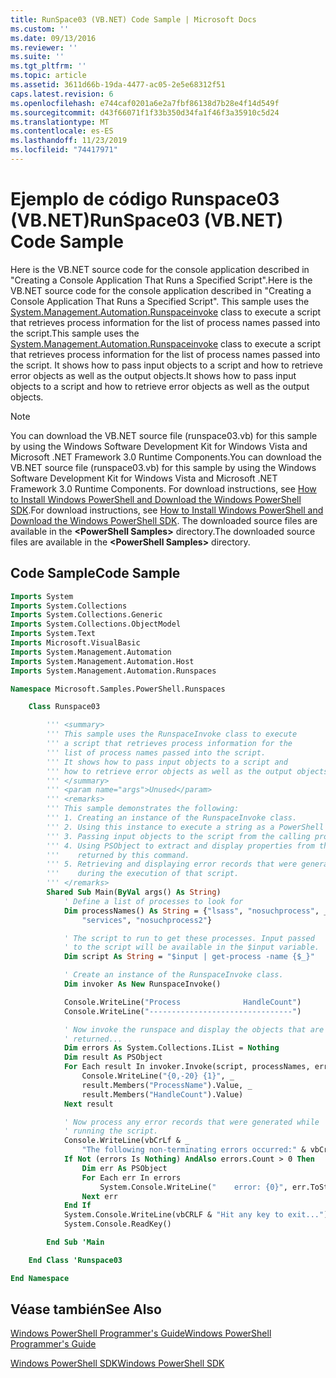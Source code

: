 ```yaml
---
title: RunSpace03 (VB.NET) Code Sample | Microsoft Docs
ms.custom: ''
ms.date: 09/13/2016
ms.reviewer: ''
ms.suite: ''
ms.tgt_pltfrm: ''
ms.topic: article
ms.assetid: 3611d66b-19da-4477-ac05-2e5e68312f51
caps.latest.revision: 6
ms.openlocfilehash: e744caf0201a6e2a7fbf86138d7b28e4f14d549f
ms.sourcegitcommit: d43f66071f1f33b350d34fa1f46f3a35910c5d24
ms.translationtype: MT
ms.contentlocale: es-ES
ms.lasthandoff: 11/23/2019
ms.locfileid: "74417971"
---
```

# <a name="runspace03-vbnet-code-sample"></a><span data-ttu-id="a21d6-102">Ejemplo de código Runspace03 (VB.NET)</span><span class="sxs-lookup"><span data-stu-id="a21d6-102">RunSpace03 (VB.NET) Code Sample</span></span>

<span data-ttu-id="a21d6-103">Here is the VB.NET source code for the console application described in "Creating a Console Application That Runs a Specified Script".</span><span class="sxs-lookup"><span data-stu-id="a21d6-103">Here is the VB.NET source code for the console application described in "Creating a Console Application That Runs a Specified Script".</span></span> <span data-ttu-id="a21d6-104">This sample uses the [System.Management.Automation.Runspaceinvoke](/dotnet/api/System.Management.Automation.RunspaceInvoke) class to execute a script that retrieves process information for the list of process names passed into the script.</span><span class="sxs-lookup"><span data-stu-id="a21d6-104">This sample uses the [System.Management.Automation.Runspaceinvoke](/dotnet/api/System.Management.Automation.RunspaceInvoke) class to execute a script that retrieves process information for the list of process names passed into the script.</span></span> <span data-ttu-id="a21d6-105">It shows how to pass input objects to a script and how to retrieve error objects as well as the output objects.</span><span class="sxs-lookup"><span data-stu-id="a21d6-105">It shows how to pass input objects to a script and how to retrieve error objects as well as the output objects.</span></span>

> [!NOTE]
> <span data-ttu-id="a21d6-106">You can download the VB.NET source file (runspace03.vb) for this sample by using the Windows Software Development Kit for Windows Vista and Microsoft .NET Framework 3.0 Runtime Components.</span><span class="sxs-lookup"><span data-stu-id="a21d6-106">You can download the VB.NET source file (runspace03.vb) for this sample by using the Windows Software Development Kit for Windows Vista and Microsoft .NET Framework 3.0 Runtime Components.</span></span> <span data-ttu-id="a21d6-107">For download instructions, see [How to Install Windows PowerShell and Download the Windows PowerShell SDK](/powershell/scripting/developer/installing-the-windows-powershell-sdk).</span><span class="sxs-lookup"><span data-stu-id="a21d6-107">For download instructions, see [How to Install Windows PowerShell and Download the Windows PowerShell SDK](/powershell/scripting/developer/installing-the-windows-powershell-sdk).</span></span>
> <span data-ttu-id="a21d6-108">The downloaded source files are available in the **\<PowerShell Samples>** directory.</span><span class="sxs-lookup"><span data-stu-id="a21d6-108">The downloaded source files are available in the **\<PowerShell Samples>** directory.</span></span>

## <a name="code-sample"></a><span data-ttu-id="a21d6-109">Code Sample</span><span class="sxs-lookup"><span data-stu-id="a21d6-109">Code Sample</span></span>

```vb
Imports System
Imports System.Collections
Imports System.Collections.Generic
Imports System.Collections.ObjectModel
Imports System.Text
Imports Microsoft.VisualBasic
Imports System.Management.Automation
Imports System.Management.Automation.Host
Imports System.Management.Automation.Runspaces

Namespace Microsoft.Samples.PowerShell.Runspaces

    Class Runspace03

        ''' <summary>
        ''' This sample uses the RunspaceInvoke class to execute
        ''' a script that retrieves process information for the
        ''' list of process names passed into the script.
        ''' It shows how to pass input objects to a script and
        ''' how to retrieve error objects as well as the output objects.
        ''' </summary>
        ''' <param name="args">Unused</param>
        ''' <remarks>
        ''' This sample demonstrates the following:
        ''' 1. Creating an instance of the RunspaceInvoke class.
        ''' 2. Using this instance to execute a string as a PowerShell script.
        ''' 3. Passing input objects to the script from the calling program.
        ''' 4. Using PSObject to extract and display properties from the objects
        '''    returned by this command.
        ''' 5. Retrieving and displaying error records that were generated
        '''    during the execution of that script.
        ''' </remarks>
        Shared Sub Main(ByVal args() As String)
            ' Define a list of processes to look for
            Dim processNames() As String = {"lsass", "nosuchprocess", _
                "services", "nosuchprocess2"}

            ' The script to run to get these processes. Input passed
            ' to the script will be available in the $input variable.
            Dim script As String = "$input | get-process -name {$_}"

            ' Create an instance of the RunspaceInvoke class.
            Dim invoker As New RunspaceInvoke()

            Console.WriteLine("Process              HandleCount")
            Console.WriteLine("--------------------------------")

            ' Now invoke the runspace and display the objects that are
            ' returned...
            Dim errors As System.Collections.IList = Nothing
            Dim result As PSObject
            For Each result In invoker.Invoke(script, processNames, errors)
                Console.WriteLine("{0,-20} {1}", _
                result.Members("ProcessName").Value, _
                result.Members("HandleCount").Value)
            Next result

            ' Now process any error records that were generated while
            ' running the script.
            Console.WriteLine(vbCrLf & _
                "The following non-terminating errors occurred:" & vbCrLf)
            If Not (errors Is Nothing) AndAlso errors.Count > 0 Then
                Dim err As PSObject
                For Each err In errors
                    System.Console.WriteLine("    error: {0}", err.ToString())
                Next err
            End If
            System.Console.WriteLine(vbCRLF & "Hit any key to exit...")
            System.Console.ReadKey()

        End Sub 'Main

    End Class 'Runspace03

End Namespace
```

<!-- TODO!!!: [!code-csharp[Runspace03.vb](../../powershell-sdk-samples/SDK-2.0/vb/Runspace01/Runspace03.vb#L09-L83 "Runspace03.vb")] -->

## <a name="see-also"></a><span data-ttu-id="a21d6-110">Véase también</span><span class="sxs-lookup"><span data-stu-id="a21d6-110">See Also</span></span>

[<span data-ttu-id="a21d6-111">Windows PowerShell Programmer's Guide</span><span class="sxs-lookup"><span data-stu-id="a21d6-111">Windows PowerShell Programmer's Guide</span></span>](./windows-powershell-programmer-s-guide.md)

[<span data-ttu-id="a21d6-112">Windows PowerShell SDK</span><span class="sxs-lookup"><span data-stu-id="a21d6-112">Windows PowerShell SDK</span></span>](../windows-powershell-reference.md)
